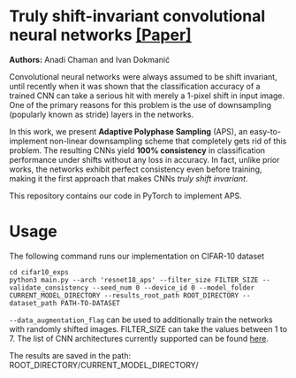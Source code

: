 # Truly shift-invariant convolutional neural networks <a href = 'https://arxiv.org/pdf/2011.14214.pdf'>[Paper]</a> 
<b>Authors:</b> Anadi Chaman and Ivan Dokmanić

Convolutional neural networks were always assumed to be shift invariant, until recently when it was shown that the classification accuracy of a trained CNN can take a serious hit with merely a 1-pixel shift in input image. One of the primary reasons for this problem is the use of downsampling (popularly known as stride) layers in the networks.

In this work, we present <b>Adaptive Polyphase Sampling</b> (APS), an easy-to-implement non-linear downsampling scheme that completely gets rid of this problem. The resulting CNNs yield <b>100% consistency</b> in classification performance under shifts without any loss in accuracy. In fact, unlike prior works, the  networks exhibit perfect consistency even before training, making it the first approach that makes CNNs <i>truly shift invariant</i>.

This repository contains our code in PyTorch to implement APS.

# Usage
The following command runs our implementation on CIFAR-10 dataset

```
cd cifar10_exps
python3 main.py --arch 'resnet18_aps' --filter_size FILTER_SIZE --validate_consistency --seed_num 0 --device_id 0 --model_folder CURRENT_MODEL_DIRECTORY --results_root_path ROOT_DIRECTORY --dataset_path PATH-TO-DATASET
```
```--data_augmentation_flag``` can be used to additionally train the networks with randomly shifted images. FILTER_SIZE can take the values between 1 to 7. The list of CNN architectures currently supported can be found [here](supported_architectures.txt).




The results are saved in the path: ROOT_DIRECTORY/CURRENT_MODEL_DIRECTORY/

